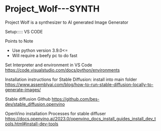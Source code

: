 # Project_Wolf---SYNTH
Project Wolf is a synthesizer to AI generated Image Generator 


Setup::::: VS CODE

Points to Note
- Use python version 3.9.0<=
- Will require a beefy pc to do fast 


 Set Interpreter and environment in VS Code 
 https://code.visualstudio.com/docs/python/environments

 Installation instructions for Stable Diffusion: install into main folder
 https://www.assemblyai.com/blog/how-to-run-stable-diffusion-locally-to-generate-images/
 
Stable diffusion Github
https://github.com/bes-dev/stable_diffusion.openvino

OpenVino installation Processes for stable diffuser
https://docs.openvino.ai/2023.0/openvino_docs_install_guides_install_dev_tools.html#install-dev-tools




